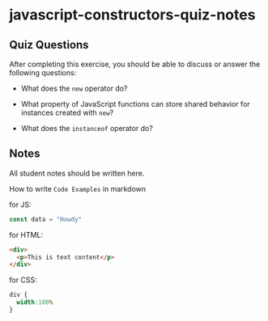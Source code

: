 # javascript-constructors-quiz-notes

## Quiz Questions

After completing this exercise, you should be able to discuss or answer the following questions:

- What does the `new` operator do?


- What property of JavaScript functions can store shared behavior for instances created with `new`?


- What does the `instanceof` operator do?


## Notes

All student notes should be written here.


How to write `Code Examples` in markdown

for JS:
```javascript
const data = "Howdy"
```

for HTML:
```html
<div>
  <p>This is text content</p>
</div>
```

for CSS:
```css
div {
  width:100%
}
```
